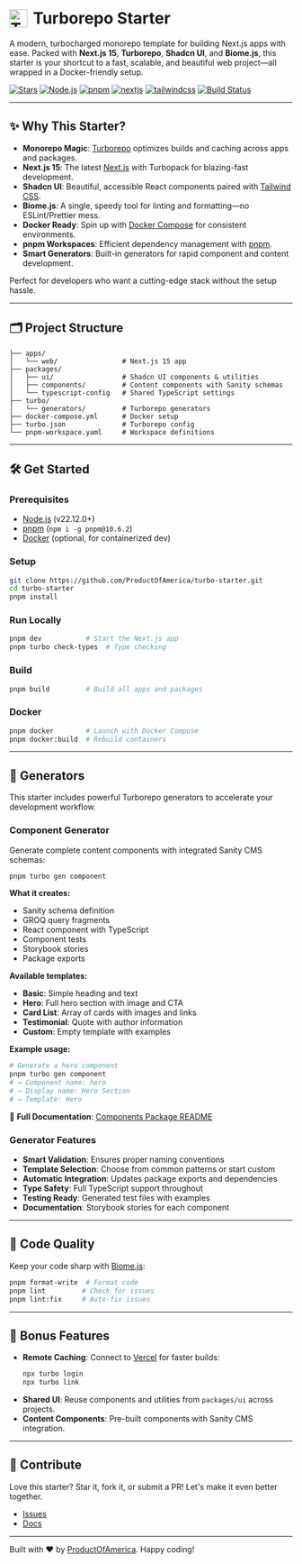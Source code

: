 <h1 style="display:flex; align-items:center;">
  <img src=".github/images/turbo-logo.avif" alt="Turborepo Logo" style="margin-right:10px;" height="32"> Turborepo Starter
</h1>

A modern, turbocharged monorepo template for building Next.js apps with ease. Packed with **Next.js 15**, **Turborepo**,
**Shadcn UI**, and **Biome.js**, this starter is your shortcut to a fast, scalable, and beautiful web project—all
wrapped in a Docker-friendly setup.

[![Stars](https://img.shields.io/github/stars/ProductOfAmerica/turbo-starter?style=social)](https://github.com/ProductOfAmerica/turbo-starter)
[![Node.js](https://img.shields.io/badge/Node.js-v20.19.2+-green)](https://nodejs.org/)
[![pnpm](https://img.shields.io/badge/pnpm-v10.6.2-orange)](https://pnpm.io/)
[![nextjs](https://img.shields.io/badge/Next.js-15.3.5-blue?logo=nextdotjs)](https://nextjs.org/)
[![tailwindcss](https://img.shields.io/badge/TailwindCSS-4.1.11-38B2AC?logo=tailwind-css)](https://tailwindcss.com/)
[![Build Status](https://github.com/ProductOfAmerica/turbo-starter/actions/workflows/ci.yml/badge.svg)](https://github.com/ProductOfAmerica/turbo-starter/actions)

---

## ✨ Why This Starter?

- **Monorepo Magic**: [Turborepo](https://turbo.build/repo) optimizes builds and caching across apps and packages.
- **Next.js 15**: The latest [Next.js](https://nextjs.org/) with Turbopack for blazing-fast development.
- **Shadcn UI**: Beautiful, accessible React components paired with [Tailwind CSS](https://tailwindcss.com/).
- **Biome.js**: A single, speedy tool for linting and formatting—no ESLint/Prettier mess.
- **Docker Ready**: Spin up with [Docker Compose](https://docs.docker.com/compose/) for consistent environments.
- **pnpm Workspaces**: Efficient dependency management with [pnpm](https://pnpm.io/).
- **Smart Generators**: Built-in generators for rapid component and content development.

Perfect for developers who want a cutting-edge stack without the setup hassle.

---

## 🗂️ Project Structure

```
├── apps/
│   └── web/                # Next.js 15 app
├── packages/
│   ├── ui/                 # Shadcn UI components & utilities
│   ├── components/         # Content components with Sanity schemas
│   └── typescript-config   # Shared TypeScript settings
├── turbo/
│   └── generators/         # Turborepo generators
├── docker-compose.yml      # Docker setup
├── turbo.json              # Turborepo config
└── pnpm-workspace.yaml     # Workspace definitions
```

---

## 🛠️ Get Started

### Prerequisites

- [Node.js](https://nodejs.org/) (v22.12.0+)
- [pnpm](https://pnpm.io/) (`npm i -g pnpm@10.6.2`)
- [Docker](https://www.docker.com/) (optional, for containerized dev)

### Setup

```bash
git clone https://github.com/ProductOfAmerica/turbo-starter.git
cd turbo-starter
pnpm install
```

### Run Locally

```bash
pnpm dev           # Start the Next.js app
pnpm turbo check-types  # Type checking
```

### Build

```bash
pnpm build         # Build all apps and packages
```

### Docker

```bash
pnpm docker        # Launch with Docker Compose
pnpm docker:build  # Rebuild containers
```

---

## 🚀 Generators

This starter includes powerful Turborepo generators to accelerate your development workflow.

### Component Generator

Generate complete content components with integrated Sanity CMS schemas:

```bash
pnpm turbo gen component
```

**What it creates:**
- Sanity schema definition
- GROQ query fragments
- React component with TypeScript
- Component tests
- Storybook stories
- Package exports

**Available templates:**
- **Basic**: Simple heading and text
- **Hero**: Full hero section with image and CTA
- **Card List**: Array of cards with images and links
- **Testimonial**: Quote with author information
- **Custom**: Empty template with examples

**Example usage:**
```bash
# Generate a hero component
pnpm turbo gen component
# → Component name: hero
# → Display name: Hero Section
# → Template: Hero
```

📖 **Full Documentation**: [Components Package README](./packages/components/README.md)

### Generator Features

- **Smart Validation**: Ensures proper naming conventions
- **Template Selection**: Choose from common patterns or start custom
- **Automatic Integration**: Updates package exports and dependencies
- **Type Safety**: Full TypeScript support throughout
- **Testing Ready**: Generated test files with examples
- **Documentation**: Storybook stories for each component

---

## 🎨 Code Quality

Keep your code sharp with [Biome.js](https://biomejs.dev/):

```bash
pnpm format-write  # Format code
pnpm lint         # Check for issues
pnpm lint:fix     # Auto-fix issues
```

---

## 🌟 Bonus Features

- **Remote Caching**: Connect to [Vercel](https://vercel.com/) for faster builds:
  ```bash
  npx turbo login
  npx turbo link
  ```
- **Shared UI**: Reuse components and utilities from `packages/ui` across projects.
- **Content Components**: Pre-built components with Sanity CMS integration.

---

## 🤝 Contribute

Love this starter? Star it, fork it, or submit a PR! Let's make it even better together.

- [Issues](https://github.com/ProductOfAmerica/turbo-starter/issues)
- [Docs](https://turbo.build/repo/docs)

---

Built with ❤️ by [ProductOfAmerica](https://github.com/ProductOfAmerica). Happy coding!
